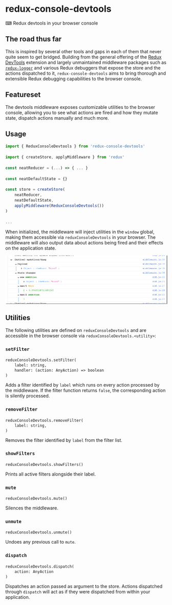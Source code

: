 # redux-console-devtools
⌨ Redux devtools in your browser console

## The road thus far

This is inspired by several other tools and gaps in each of them that never quite seem to get bridged. Building from the
general offering of the [Redux DevTools](https://github.com/reduxjs/redux-devtools) extension and largely
unmaintained middleware
packages such as [`redux-logger`](https://github.com/LogRocket/redux-logger) and various Redux debuggers that expose
the store and the actions dispatched to it, `redux-console-devtools` aims to bring thorough and extensible Redux debugging capabilities to the browser console.

## Featureset

The devtools middleware exposes customizable utilities to the browser console, allowing you to see what actions are
fired and how they mutate state, dispatch actions manually and much more.

## Usage

```js
import { ReduxConsoleDevtools } from 'redux-console-devtools'

import { createStore, applyMiddleware } from 'redux'

const neatReducer = (...) => { ... }

const neatDefaultState = {}

const store = createStore(
    neatReducer,
    neatDefaultState,
    applyMiddleware(ReduxConsoleDevtools())
)

...
```

When initialized, the middleware will inject utilities in the `window` global, making them accessible via
`reduxConsoleDevtools` in your browser. The middleware will also output data about actions being fired and their
effects on the application state.

<img src="./assets/sample.png" style="box-shadow: 2px 1px 1px grey; margin: 0 auto;"/>

## Utilities

The following utilities are defined on `reduxConsoleDevtools` and are accessible in the browser console via
`reduxConsoleDevtools.<utility>`:

### `setFilter`

```
reduxConsoleDevtools.setFilter(
    label: string,
    handler: (action: AnyAction) => boolean
)
```

Adds a filter identified by `label` which runs on every action processed by the middleware. If the filter
function returns `false`, the corresponding action is silently processed.

### `removeFilter`

```
reduxConsoleDevtools.removeFilter(
    label: string,
)
```

Removes the filter identified by `label` from the filter list.

### `showFilters`

```
reduxConsoleDevtools.showFilters()
```

Prints all active filters alongside their label.

### `mute`

```
reduxConsoleDevtools.mute()
```

Silences the middleware.

### `unmute`

```
reduxConsoleDevtools.unmute()
```

Undoes any previous call to `mute`.

### `dispatch`

```
reduxConsoleDevtools.dispatch(
    action: AnyAction
)
```

Dispatches an action passed as argument to the store. Actions dispatched through `dispatch` will act as if
they were dispatched from within your application.
